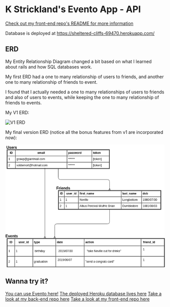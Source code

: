# K Strickland's Evento App - API

[Check out my front-end repo's README for more information](https://github.com/kstrickland0612/evento-client)

Database is deployed at https://sheltered-cliffs-69470.herokuapp.com/

## ERD

My Entity Relationship Diagram changed a bit based on what I learned about rails and how SQL databases work.

My first ERD had a one to many relationship of users to friends, and another one to many relationship of friends to event.

I found that I actually needed a one to many relationships of users to friends and also of users to events, while keeping the one to many relationship of friends to events.

My V1 ERD:

![V1 ERD](.public/ERD-V1.png "v1 ERD")

My final version ERD (notice all the bonus features from v1 are incorporated now):

![ERD](./public/ERD.png "final ERD")

## Wanna try it?
[You can use Evento here!](https://kstrickland0612.github.io/evento-client/)
[The deployed Heroku database lives here](https://sheltered-cliffs-69470.herokuapp.com/)
[Take a look at my back-end repo here](https://github.com/kstrickland0612/evento-api)
[Take a look at my front-end repo here](https://github.com/kstrickland0612/evento-client)
